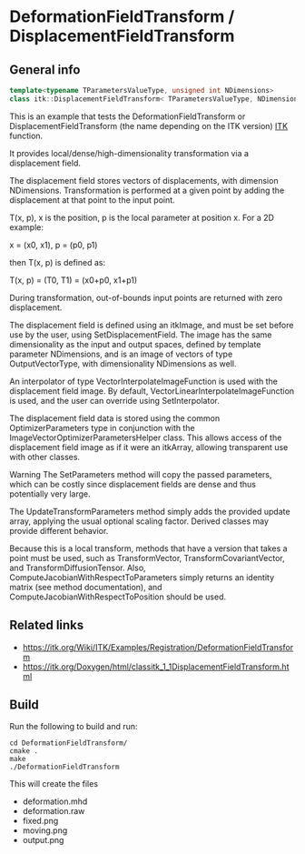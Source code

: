 # DeformationFieldTransform / DisplacementFieldTransform

## General info

```C++
template<typename TParametersValueType, unsigned int NDimensions>
class itk::DisplacementFieldTransform< TParametersValueType, NDimensions >
```

This is an example that tests the DeformationFieldTransform or DisplacementFieldTransform (the name depending on the ITK version) [ITK] function.

It provides local/dense/high-dimensionality transformation via a displacement field.

The displacement field stores vectors of displacements, with dimension NDimensions. 
Transformation is performed at a given point by adding the displacement at that point to the input point.

T(x, p), x is the position, p is the local parameter at position x. For a 2D example:

x = (x0, x1), p = (p0, p1)

then T(x, p) is defined as:

T(x, p) = (T0, T1) = (x0+p0, x1+p1)

During transformation, out-of-bounds input points are returned with zero displacement.

The displacement field is defined using an itkImage, and must be set before use by the user, using SetDisplacementField. The image has the same dimensionality as the input and output spaces, defined by template parameter NDimensions, and is an image of vectors of type OutputVectorType, with dimensionality NDimensions as well.

An interpolator of type VectorInterpolateImageFunction is used with the displacement field image. By default, VectorLinearInterpolateImageFunction is used, and the user can override using SetInterpolator.

The displacement field data is stored using the common OptimizerParameters type in conjunction with the ImageVectorOptimizerParametersHelper class. This allows access of the displacement field image as if it were an itkArray, allowing transparent use with other classes.

Warning
    The SetParameters method will copy the passed parameters, which can be costly since displacement fields are dense and thus potentially very large.

The UpdateTransformParameters method simply adds the provided update array, applying the usual optional scaling factor. Derived classes may provide different behavior.

Because this is a local transform, methods that have a version that takes a point must be used, such as TransformVector, TransformCovariantVector, and TransformDiffusionTensor. Also, ComputeJacobianWithRespectToParameters simply returns an identity matrix (see method documentation), and ComputeJacobianWithRespectToPosition should be used.


## Related links
* https://itk.org/Wiki/ITK/Examples/Registration/DeformationFieldTransform
* https://itk.org/Doxygen/html/classitk_1_1DisplacementFieldTransform.html


## Build

Run the following to build and run:

```
cd DeformationFieldTransform/
cmake .
make
./DeformationFieldTransform
```

This will create the files

* deformation.mhd  
* deformation.raw  
* fixed.png  
* moving.png  
* output.png


[ITK]: <https://itk.org/>